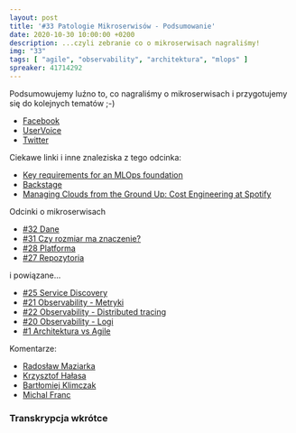 ```yaml
---
layout: post
title: '#33 Patologie Mikroserwisów - Podsumowanie'
date: 2020-10-30 10:00:00 +0200
description: ...czyli zebranie co o mikroserwisach nagraliśmy!
img: "33"
tags: [ "agile", "observability", "architektura", "mlops" ]
spreaker: 41714292
---
```

Podsumowujemy luźno to, co nagraliśmy o mikroserwisach i przygotujemy się do kolejnych tematów ;-)

- [Facebook](https://www.facebook.com/patoarchitekci/)
- [UserVoice](https://github.com/patoarchitekci/uservoice/issues)
- [Twitter](https://twitter.com/patoarchitekci)

Ciekawe linki i inne znaleziska z tego odcinka:

- [Key requirements for an MLOps foundation](https://cloud.google.com/blog/products/ai-machine-learning/key-requirements-for-an-mlops-foundation)
- [Backstage](https://backstage.io/)
- [Managing Clouds from the Ground Up: Cost Engineering at Spotify](https://engineering.atspotify.com/2020/09/29/managing-clouds-from-the-ground-up-cost-engineering-at-spotify/)

Odcinki o mikroserwisach

- [#32 Dane](/32)
- [#31 Czy rozmiar ma znaczenie?](/31)
- [#28 Platforma](/28)
- [#27 Repozytoria](/27)

i powiązane...

- [#25 Service Discovery](/25)
- [#21 Observability - Metryki](/21)
- [#22 Observability - Distributed tracing](/22)
- [#20 Observability - Logi](/20)
- [#1 Architektura vs Agile](/1)


Komentarze:

- [Radosław Maziarka](https://github.com/patoarchitekci/uservoice/issues/18#issuecomment-696702439)
- [Krzysztof Hałasa](https://www.linkedin.com/feed/update/urn:li:activity:6714112024453931008?commentUrn=urn%3Ali%3Acomment%3A%28activity%3A6714112024453931008%2C6714246441159675904%29)
- [Bartłomiej Klimczak](https://github.com/patoarchitekci/uservoice/issues/18#issuecomment-624008336)
- [Michal Franc](https://www.linkedin.com/feed/update/urn:li:activity:6714112024453931008?commentUrn=urn%3Ali%3Acomment%3A%28activity%3A6714112024453931008%2C6714115665848016896%29)

### Transkrypcja wkrótce
